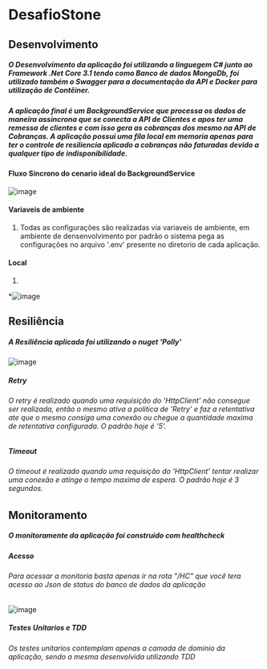 # DesafioStone

## Desenvolvimento
##### O Desenvolvimento da aplicação foi utilizando a linguegem C# junto ao Framework .Net Core 3.1 tendo como Banco de dados MongoDb, foi utilizado também o Swagger para a documentação da API e Docker para utilização de Contêiner.
##### A aplicação final é um BackgroundService que processa os dados de maneira assincrona que se conecta a API de Clientes e apos ter uma remessa de clientes e com isso gera as cobranças dos mesmo na API de Cobranças. A aplicação possui uma fila local em memoria apenas para ter o controle de resiliencia aplicado a cobranças não faturadas devido a qualquer tipo de indisponibilidade.

#### Fluxo Sincrono do cenario ideal do BackgroundService
![image](https://user-images.githubusercontent.com/38633004/110498225-e7c88680-80d5-11eb-895a-6b9604a01fe3.png)


#### Variaveis de ambiente
1. Todas as configurações são realizadas via variaveis de ambiente, em ambiente de densenvolvimento
   por padrão o sistema pega as configurações no arquivo '.env' presente no diretorio de cada aplicação.
#### Local
1.
*![image](https://user-images.githubusercontent.com/38633004/110489838-7802cd80-80ce-11eb-805d-623c43a691c6.png)

## Resiliência 
##### A Resiliência aplicada foi utilizando o nuget 'Polly'

 ![image](https://user-images.githubusercontent.com/38633004/110490603-43dbdc80-80cf-11eb-86c7-56828a1d55af.png)

##### Retry
###### O retry é realizado quando uma requisição do 'HttpClient' não consegue ser realizada, então o mesmo ativa a politica de 'Retry'  e faz a retentativa ate que o mesmo consiga uma conexão ou chegue a quantidade maxima de retentativa configurada. O padrão hoje é '5'.

##### Timeout
###### O timeout é realizado quando uma requisição do 'HttpClient' tentar realizar uma conexão e atinge o tempo maxima de espera. O padrão hoje é 3 segundos.

## Monitoramento 
##### O monitoramente da aplicação foi construido com healthcheck 

##### Acesso
###### Para acessar a monitoria basta apenas ir na rota "/HC" que você tera acesso ao Json de status do banco de dados da aplicação
![image](https://user-images.githubusercontent.com/38633004/110492726-3889b080-80d1-11eb-8a28-8d4b2b257bcd.png)

##### Testes Unitarios e TDD
###### Os testes unitarios contemplam apenas a camada de dominio da aplicação, sendo a mesma desenvolvida utilizando TDD

